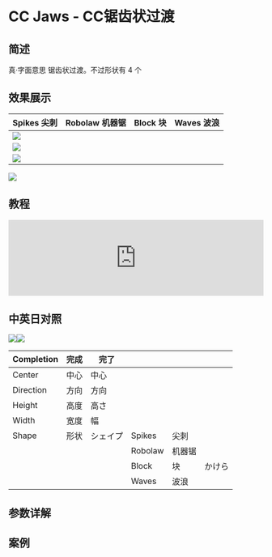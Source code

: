 # CC Jaws - CC锯齿状过渡

## 简述

真·字面意思 锯齿状过渡。不过形状有 4 个

## 效果展示

| Spikes 尖刺                                     | Robolaw 机器锯 | Block 块 | Waves 波浪 |
| ----------------------------------------------- | -------------- | -------- | ---------- |
| ![](https://cdn.yuelili.com/20220103202007.png) |
| ![](https://cdn.yuelili.com/20220103201956.png) |
| ![](https://cdn.yuelili.com/20220103201943.png) |

![](https://cdn.yuelili.com/20220103201926.png)

## 教程

<iframe src="https://player.bilibili.com/player.html?bvid=BV1e34y1X7Vj&page=62&high_quality=1" width="100%" allowfullscreen="allowfullscreen" frameborder="0"></iframe>

## 中英日对照

![](https://mir.yuelili.com/wp-content/uploads/user/AE/effects/AE-Effects-Transition-CC_Jaws.png)![](https://mir.yuelili.com/wp-content/uploads/user/AE/effects/AE-Effects-Transition-CC_Jaws_cn.png)

| Completion | 完成 | 完了     |         |        |        |
| ---------- | ---- | -------- | ------- | ------ | ------ |
| Center     | 中心 | 中心     |         |        |        |
| Direction  | 方向 | 方向     |         |        |        |
| Height     | 高度 | 高さ     |         |        |        |
| Width      | 宽度 | 幅       |         |        |        |
| Shape      | 形状 | シェイプ | Spikes  | 尖刺   |        |
|            |      |          | Robolaw | 机器锯 |        |
|            |      |          | Block   | 块     | かけら |
|            |      |          | Waves   | 波浪   |        |

## 参数详解

## 案例
